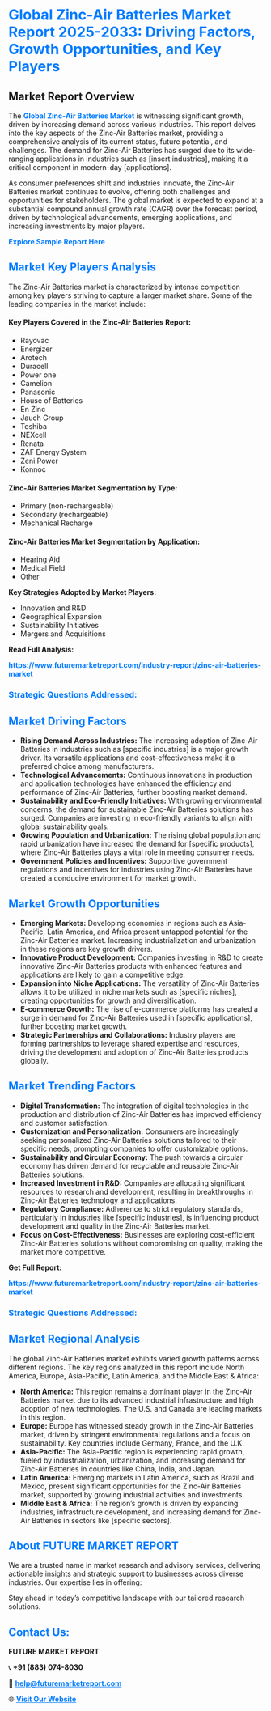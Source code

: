 <h1 style="color: #007BFF;">Global Zinc-Air Batteries Market Report 2025-2033: Driving Factors, Growth Opportunities, and Key Players</h1>

<section id="overview">
<h2>Market Report Overview</h2>
<p>The <a href="https://www.futuremarketreport.com/industry-report/zinc-air-batteries-market" style="color: #007BFF; text-decoration: none;"><strong>Global Zinc-Air Batteries Market</strong></a> is witnessing significant growth, driven by increasing demand across various industries. This report delves into the key aspects of the Zinc-Air Batteries market, providing a comprehensive analysis of its current status, future potential, and challenges. The demand for Zinc-Air Batteries has surged due to its wide-ranging applications in industries such as [insert industries], making it a critical component in modern-day [applications].</p>
<p>As consumer preferences shift and industries innovate, the Zinc-Air Batteries market continues to evolve, offering both challenges and opportunities for stakeholders. The global market is expected to expand at a substantial compound annual growth rate (CAGR) over the forecast period, driven by technological advancements, emerging applications, and increasing investments by major players.</p>
</section>

<section id="overview">
<p><a href="https://www.futuremarketreport.com/request-sample/reportId=88576" style="color: #007BFF; text-decoration: none;"><strong>Explore Sample Report Here</strong></a></p>
</section>

<section id="key-players">
<h2 style="color: #007BFF;">Market Key Players Analysis</h2>
<p>The Zinc-Air Batteries market is characterized by intense competition among key players striving to capture a larger market share. Some of the leading companies in the market include:</p>
<h4>Key Players Covered in the Zinc-Air Batteries Report:</h4>
<ul><li>Rayovac</li><li>Energizer</li><li>Arotech</li><li>Duracell</li><li>Power one</li><li>Camelion</li><li>Panasonic</li><li>House of Batteries</li><li>En Zinc</li><li>Jauch Group</li><li>Toshiba</li><li>NEXcell</li><li>Renata</li><li>ZAF Energy System</li><li>Zeni Power</li><li>Konnoc</li></ul>
<h4>Zinc-Air Batteries Market Segmentation by Type:</h4>
<ul><li>Primary (non-rechargeable)</li><li>Secondary (rechargeable)</li><li>Mechanical Recharge</li></ul>

<h4>Zinc-Air Batteries Market Segmentation by Application:</h4>
<ul><li>Hearing Aid</li><li>Medical Field</li><li>Other</li></ul>
<p><strong>Key Strategies Adopted by Market Players:</strong></p>
<ul>
<li>Innovation and R&D</li>
<li>Geographical Expansion</li>
<li>Sustainability Initiatives</li>
<li>Mergers and Acquisitions</li>
</ul>
</section>

<section>
<p><strong>Read Full Analysis: </strong></p><a href="https://www.futuremarketreport.com/industry-report/zinc-air-batteries-market" style="color: #007BFF; text-decoration: none;"><strong>https://www.futuremarketreport.com/industry-report/zinc-air-batteries-market</strong></a>
<h3 style="color: #007BFF;">Strategic Questions Addressed:</h3>
</section>

<section id="driving-factors">
<h2 style="color: #007BFF;">Market Driving Factors</h2>
<ul>
<li><strong>Rising Demand Across Industries:</strong> The increasing adoption of Zinc-Air Batteries in industries such as [specific industries] is a major growth driver. Its versatile applications and cost-effectiveness make it a preferred choice among manufacturers.</li>
<li><strong>Technological Advancements:</strong> Continuous innovations in production and application technologies have enhanced the efficiency and performance of Zinc-Air Batteries, further boosting market demand.</li>
<li><strong>Sustainability and Eco-Friendly Initiatives:</strong> With growing environmental concerns, the demand for sustainable Zinc-Air Batteries solutions has surged. Companies are investing in eco-friendly variants to align with global sustainability goals.</li>
<li><strong>Growing Population and Urbanization:</strong> The rising global population and rapid urbanization have increased the demand for [specific products], where Zinc-Air Batteries plays a vital role in meeting consumer needs.</li>
<li><strong>Government Policies and Incentives:</strong> Supportive government regulations and incentives for industries using Zinc-Air Batteries have created a conducive environment for market growth.</li>
</ul>
</section>

<section id="growth-opportunities">
<h2 style="color: #007BFF;">Market Growth Opportunities</h2>
<ul>
<li><strong>Emerging Markets:</strong> Developing economies in regions such as Asia-Pacific, Latin America, and Africa present untapped potential for the Zinc-Air Batteries market. Increasing industrialization and urbanization in these regions are key growth drivers.</li>
<li><strong>Innovative Product Development:</strong> Companies investing in R&D to create innovative Zinc-Air Batteries products with enhanced features and applications are likely to gain a competitive edge.</li>
<li><strong>Expansion into Niche Applications:</strong> The versatility of Zinc-Air Batteries allows it to be utilized in niche markets such as [specific niches], creating opportunities for growth and diversification.</li>
<li><strong>E-commerce Growth:</strong> The rise of e-commerce platforms has created a surge in demand for Zinc-Air Batteries used in [specific applications], further boosting market growth.</li>
<li><strong>Strategic Partnerships and Collaborations:</strong> Industry players are forming partnerships to leverage shared expertise and resources, driving the development and adoption of Zinc-Air Batteries products globally.</li>
</ul>
</section>

<section id="trending-factors">
<h2 style="color: #007BFF;">Market Trending Factors</h2>
<ul>
<li><strong>Digital Transformation:</strong> The integration of digital technologies in the production and distribution of Zinc-Air Batteries has improved efficiency and customer satisfaction.</li>
<li><strong>Customization and Personalization:</strong> Consumers are increasingly seeking personalized Zinc-Air Batteries solutions tailored to their specific needs, prompting companies to offer customizable options.</li>
<li><strong>Sustainability and Circular Economy:</strong> The push towards a circular economy has driven demand for recyclable and reusable Zinc-Air Batteries solutions.</li>
<li><strong>Increased Investment in R&D:</strong> Companies are allocating significant resources to research and development, resulting in breakthroughs in Zinc-Air Batteries technology and applications.</li>
<li><strong>Regulatory Compliance:</strong> Adherence to strict regulatory standards, particularly in industries like [specific industries], is influencing product development and quality in the Zinc-Air Batteries market.</li>
<li><strong>Focus on Cost-Effectiveness:</strong> Businesses are exploring cost-efficient Zinc-Air Batteries solutions without compromising on quality, making the market more competitive.</li>
</ul>
</section>

<section>
<p><strong>Get Full Report: </strong></p><a href="https://www.futuremarketreport.com/industry-report/zinc-air-batteries-market" style="color: #007BFF; text-decoration: none;"><strong>https://www.futuremarketreport.com/industry-report/zinc-air-batteries-market</strong></a>
<h3 style="color: #007BFF;">Strategic Questions Addressed:</h3>
</section>


<section id="regional-analysis">
<h2 style="color: #007BFF;">Market Regional Analysis</h2>
<p>The global Zinc-Air Batteries market exhibits varied growth patterns across different regions. The key regions analyzed in this report include North America, Europe, Asia-Pacific, Latin America, and the Middle East & Africa:</p>
<ul>
<li><strong>North America:</strong> This region remains a dominant player in the Zinc-Air Batteries market due to its advanced industrial infrastructure and high adoption of new technologies. The U.S. and Canada are leading markets in this region.</li>
<li><strong>Europe:</strong> Europe has witnessed steady growth in the Zinc-Air Batteries market, driven by stringent environmental regulations and a focus on sustainability. Key countries include Germany, France, and the U.K.</li>
<li><strong>Asia-Pacific:</strong> The Asia-Pacific region is experiencing rapid growth, fueled by industrialization, urbanization, and increasing demand for Zinc-Air Batteries in countries like China, India, and Japan.</li>
<li><strong>Latin America:</strong> Emerging markets in Latin America, such as Brazil and Mexico, present significant opportunities for the Zinc-Air Batteries market, supported by growing industrial activities and investments.</li>
<li><strong>Middle East & Africa:</strong> The region’s growth is driven by expanding industries, infrastructure development, and increasing demand for Zinc-Air Batteries in sectors like [specific sectors].</li>
</ul>
</section>

<footer>
<h2 style="color: #007BFF;">About FUTURE MARKET REPORT</h2>
<p>We are a trusted name in market research and advisory services, delivering actionable insights and strategic support to businesses across diverse industries. Our expertise lies in offering:</p>

<p>Stay ahead in today’s competitive landscape with our tailored research solutions.</p>

<h2 style="color: #007BFF;">Contact Us:</h2>
<p><strong>FUTURE MARKET REPORT</strong></p>
<p>📞 <strong>+91 (883) 074-8030</strong></p>
<p>📧 <strong><a href="mailto:help@futuremarketreport.com" style="color: #007BFF;">help@futuremarketreport.com</a></strong></p>
<p>🌐 <strong><a href="https://www.futuremarketreport.com/" style="color: #007BFF;">Visit Our Website</a></strong></p>
</footer>